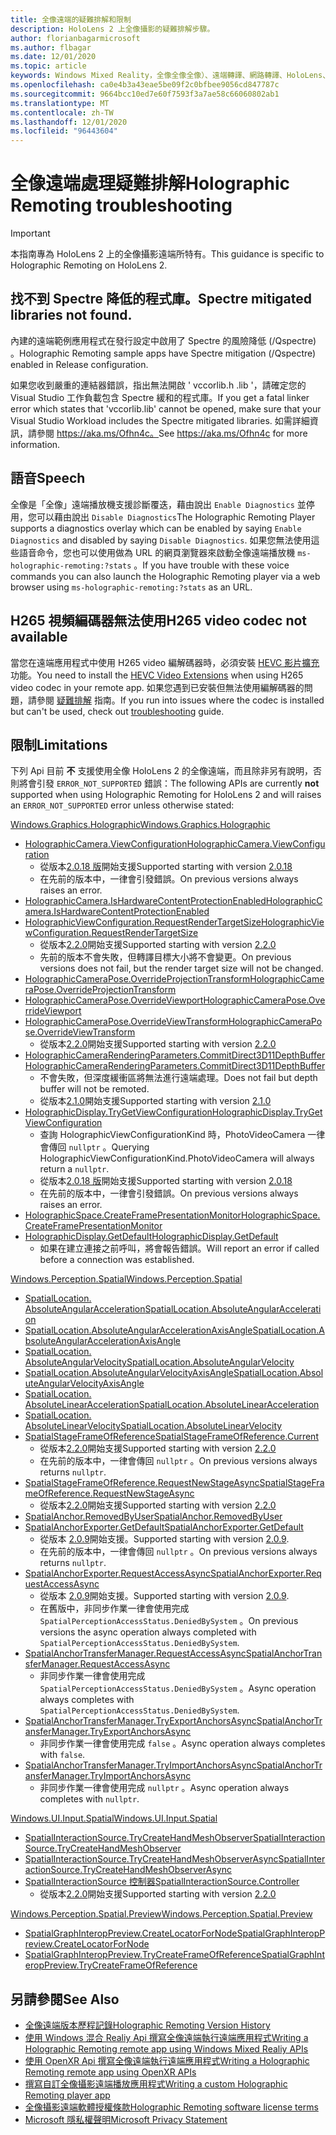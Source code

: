 ```yaml
---
title: 全像遠端的疑難排解和限制
description: HoloLens 2 上全像攝影的疑難排解步驟。
author: florianbagarmicrosoft
ms.author: flbagar
ms.date: 12/01/2020
ms.topic: article
keywords: Windows Mixed Reality，全像全像全像）、遠端轉譯、網路轉譯、HoloLens、遠端全息全像、疑難排解、說明、混合現實耳機、windows Mixed Reality 耳機、虛擬實境耳機
ms.openlocfilehash: ca0e4b3a43eae5be09f2c0bfbee9056cd847787c
ms.sourcegitcommit: 9664bcc10ed7e60f7593f3a7ae58c66060802ab1
ms.translationtype: MT
ms.contentlocale: zh-TW
ms.lasthandoff: 12/01/2020
ms.locfileid: "96443604"
---
```

# <a name="holographic-remoting-troubleshooting"></a><span data-ttu-id="98a36-104">全像遠端處理疑難排解</span><span class="sxs-lookup"><span data-stu-id="98a36-104">Holographic Remoting troubleshooting</span></span>

> [!IMPORTANT]
> <span data-ttu-id="98a36-105">本指南專為 HoloLens 2 上的全像攝影遠端所特有。</span><span class="sxs-lookup"><span data-stu-id="98a36-105">This guidance is specific to Holographic Remoting on HoloLens 2.</span></span>

## <a name="spectre-mitigated-libraries-not-found"></a><span data-ttu-id="98a36-106">找不到 Spectre 降低的程式庫。</span><span class="sxs-lookup"><span data-stu-id="98a36-106">Spectre mitigated libraries not found.</span></span>

<span data-ttu-id="98a36-107">內建的遠端範例應用程式在發行設定中啟用了 Spectre 的風險降低 (/Qspectre) 。</span><span class="sxs-lookup"><span data-stu-id="98a36-107">Holographic Remoting sample apps have Spectre mitigation (/Qspectre) enabled in Release configuration.</span></span>

<span data-ttu-id="98a36-108">如果您收到嚴重的連結器錯誤，指出無法開啟 ' vccorlib.h .lib '，請確定您的 Visual Studio 工作負載包含 Spectre 緩和的程式庫。</span><span class="sxs-lookup"><span data-stu-id="98a36-108">If you get a fatal linker error which states that 'vccorlib.lib' cannot be opened, make sure that your Visual Studio Workload includes the Spectre mitigated libraries.</span></span> <span data-ttu-id="98a36-109">如需詳細資訊，請參閱 https://aka.ms/Ofhn4c。</span><span class="sxs-lookup"><span data-stu-id="98a36-109">See https://aka.ms/Ofhn4c for more information.</span></span>

## <a name="speech"></a><span data-ttu-id="98a36-110">語音</span><span class="sxs-lookup"><span data-stu-id="98a36-110">Speech</span></span>

<span data-ttu-id="98a36-111">全像是「全像」遠端播放機支援診斷覆迭，藉由說出 ```Enable Diagnostics``` 並停用，您可以藉由說出 ```Disable Diagnostics```</span><span class="sxs-lookup"><span data-stu-id="98a36-111">The Holographic Remoting Player supports a diagnostics overlay which can be enabled by saying ```Enable Diagnostics``` and disabled by saying ```Disable Diagnostics```.</span></span> <span data-ttu-id="98a36-112">如果您無法使用這些語音命令，您也可以使用做為 URL 的網頁瀏覽器來啟動全像遠端播放機 ```ms-holographic-remoting:?stats``` 。</span><span class="sxs-lookup"><span data-stu-id="98a36-112">If you have trouble with these voice commands you can also launch the Holographic Remoting player via a web browser using ```ms-holographic-remoting:?stats``` as an URL.</span></span>

## <a name="h265-video-codec-not-available"></a><span data-ttu-id="98a36-113">H265 視頻編碼器無法使用</span><span class="sxs-lookup"><span data-stu-id="98a36-113">H265 video codec not available</span></span>

<span data-ttu-id="98a36-114">當您在遠端應用程式中使用 H265 video 編解碼器時，必須安裝 [HEVC 影片擴充](https://www.microsoft.com/p/hevc-video-extensions/9nmzlz57r3t7) 功能。</span><span class="sxs-lookup"><span data-stu-id="98a36-114">You need to install the [HEVC Video Extensions](https://www.microsoft.com/p/hevc-video-extensions/9nmzlz57r3t7) when using H265 video codec in your remote app.</span></span> <span data-ttu-id="98a36-115">如果您遇到已安裝但無法使用編解碼器的問題，請參閱 [疑難排解](https://docs.microsoft.com/azure/remote-rendering/resources/troubleshoot#h265-codec-not-available) 指南。</span><span class="sxs-lookup"><span data-stu-id="98a36-115">If you run into issues where the codec is installed but can't be used, check out [troubleshooting](https://docs.microsoft.com/azure/remote-rendering/resources/troubleshoot#h265-codec-not-available) guide.</span></span>

## <a name="limitations"></a><span data-ttu-id="98a36-116">限制</span><span class="sxs-lookup"><span data-stu-id="98a36-116">Limitations</span></span>

<span data-ttu-id="98a36-117">下列 Api 目前 **不** 支援使用全像 HoloLens 2 的全像遠端，而且除非另有說明，否則將會引發 ```ERROR_NOT_SUPPORTED``` 錯誤：</span><span class="sxs-lookup"><span data-stu-id="98a36-117">The following APIs are currently **not** supported when using Holographic Remoting for HoloLens 2 and will raises an ```ERROR_NOT_SUPPORTED``` error unless otherwise stated:</span></span>

[<span data-ttu-id="98a36-118">Windows.Graphics.Holographic</span><span class="sxs-lookup"><span data-stu-id="98a36-118">Windows.Graphics.Holographic</span></span>](https://docs.microsoft.com/uwp/api/windows.graphics.holographic)

* [<span data-ttu-id="98a36-119">HolographicCamera.ViewConfiguration</span><span class="sxs-lookup"><span data-stu-id="98a36-119">HolographicCamera.ViewConfiguration</span></span>](https://docs.microsoft.com/uwp/api/windows.graphics.holographic.holographiccamera.viewconfiguration)
  - <span data-ttu-id="98a36-120">從版本[2.0.18 版](holographic-remoting-version-history.md#v2.0.18)開始支援</span><span class="sxs-lookup"><span data-stu-id="98a36-120">Supported starting with version [2.0.18](holographic-remoting-version-history.md#v2.0.18)</span></span>
  - <span data-ttu-id="98a36-121">在先前的版本中，一律會引發錯誤。</span><span class="sxs-lookup"><span data-stu-id="98a36-121">On previous versions always raises an error.</span></span>
* [<span data-ttu-id="98a36-122">HolographicCamera.IsHardwareContentProtectionEnabled</span><span class="sxs-lookup"><span data-stu-id="98a36-122">HolographicCamera.IsHardwareContentProtectionEnabled</span></span>](https://docs.microsoft.com/uwp/api/windows.graphics.holographic.holographiccamera.ishardwarecontentprotectionenabled#Windows_Graphics_Holographic_HolographicCamera_IsHardwareContentProtectionEnabled)
* [<span data-ttu-id="98a36-123">HolographicViewConfiguration.RequestRenderTargetSize</span><span class="sxs-lookup"><span data-stu-id="98a36-123">HolographicViewConfiguration.RequestRenderTargetSize</span></span>](https://docs.microsoft.com/uwp/api/windows.graphics.holographic.holographicviewconfiguration.requestrendertargetsize#Windows_Graphics_Holographic_HolographicViewConfiguration_RequestRenderTargetSize_Windows_Foundation_Size_)
  - <span data-ttu-id="98a36-124">從版本[2.2.0](holographic-remoting-version-history.md#v2.2.0)開始支援</span><span class="sxs-lookup"><span data-stu-id="98a36-124">Supported starting with version [2.2.0](holographic-remoting-version-history.md#v2.2.0)</span></span>
  - <span data-ttu-id="98a36-125">先前的版本不會失敗，但轉譯目標大小將不會變更。</span><span class="sxs-lookup"><span data-stu-id="98a36-125">On previous versions does not fail, but the render target size will not be changed.</span></span>
* [<span data-ttu-id="98a36-126">HolographicCameraPose.OverrideProjectionTransform</span><span class="sxs-lookup"><span data-stu-id="98a36-126">HolographicCameraPose.OverrideProjectionTransform</span></span>](https://docs.microsoft.com/uwp/api/windows.graphics.holographic.holographiccamerapose.overrideprojectiontransform)
* [<span data-ttu-id="98a36-127">HolographicCameraPose.OverrideViewport</span><span class="sxs-lookup"><span data-stu-id="98a36-127">HolographicCameraPose.OverrideViewport</span></span>](https://docs.microsoft.com/uwp/api/windows.graphics.holographic.holographiccamerapose.overrideviewport)
* [<span data-ttu-id="98a36-128">HolographicCameraPose.OverrideViewTransform</span><span class="sxs-lookup"><span data-stu-id="98a36-128">HolographicCameraPose.OverrideViewTransform</span></span>](https://docs.microsoft.com/uwp/api/windows.graphics.holographic.holographiccamerapose.overrideviewtransform)
  - <span data-ttu-id="98a36-129">從版本[2.2.0](holographic-remoting-version-history.md#v2.2.0)開始支援</span><span class="sxs-lookup"><span data-stu-id="98a36-129">Supported starting with version [2.2.0](holographic-remoting-version-history.md#v2.2.0)</span></span>
* [<span data-ttu-id="98a36-130">HolographicCameraRenderingParameters.CommitDirect3D11DepthBuffer</span><span class="sxs-lookup"><span data-stu-id="98a36-130">HolographicCameraRenderingParameters.CommitDirect3D11DepthBuffer</span></span>](https://docs.microsoft.com/uwp/api/windows.graphics.holographic.holographiccamerarenderingparameters.commitdirect3d11depthbuffer#Windows_Graphics_Holographic_HolographicCameraRenderingParameters_CommitDirect3D11DepthBuffer_Windows_Graphics_DirectX_Direct3D11_IDirect3DSurface_)
  - <span data-ttu-id="98a36-131">不會失敗，但深度緩衝區將無法進行遠端處理。</span><span class="sxs-lookup"><span data-stu-id="98a36-131">Does not fail but depth buffer will not be remoted.</span></span>
  - <span data-ttu-id="98a36-132">從版本[2.1.0](holographic-remoting-version-history.md#v2.1.0)開始支援</span><span class="sxs-lookup"><span data-stu-id="98a36-132">Supported starting with version [2.1.0](holographic-remoting-version-history.md#v2.1.0)</span></span>
* [<span data-ttu-id="98a36-133">HolographicDisplay.TryGetViewConfiguration</span><span class="sxs-lookup"><span data-stu-id="98a36-133">HolographicDisplay.TryGetViewConfiguration</span></span>](https://docs.microsoft.com/uwp/api/windows.graphics.holographic.holographicdisplay.trygetviewconfiguration)
  - <span data-ttu-id="98a36-134">查詢 HolographicViewConfigurationKind 時，PhotoVideoCamera 一律會傳回 ```nullptr``` 。</span><span class="sxs-lookup"><span data-stu-id="98a36-134">Querying HolographicViewConfigurationKind.PhotoVideoCamera will always return a ```nullptr```.</span></span>
  - <span data-ttu-id="98a36-135">從版本[2.0.18 版](holographic-remoting-version-history.md#v2.0.18)開始支援</span><span class="sxs-lookup"><span data-stu-id="98a36-135">Supported starting with version [2.0.18](holographic-remoting-version-history.md#v2.0.18)</span></span>
  - <span data-ttu-id="98a36-136">在先前的版本中，一律會引發錯誤。</span><span class="sxs-lookup"><span data-stu-id="98a36-136">On previous versions always raises an error.</span></span>
* [<span data-ttu-id="98a36-137">HolographicSpace.CreateFramePresentationMonitor</span><span class="sxs-lookup"><span data-stu-id="98a36-137">HolographicSpace.CreateFramePresentationMonitor</span></span>](https://docs.microsoft.com/uwp/api/windows.graphics.holographic.holographicspace.createframepresentationmonitor)
* [<span data-ttu-id="98a36-138">HolographicDisplay.GetDefault</span><span class="sxs-lookup"><span data-stu-id="98a36-138">HolographicDisplay.GetDefault</span></span>](https://docs.microsoft.com/uwp/api/windows.graphics.holographic.holographicdisplay.getdefault#Windows_Graphics_Holographic_HolographicDisplay_GetDefault)
  - <span data-ttu-id="98a36-139">如果在建立連接之前呼叫，將會報告錯誤。</span><span class="sxs-lookup"><span data-stu-id="98a36-139">Will report an error if called before a connection was established.</span></span>


[<span data-ttu-id="98a36-140">Windows.Perception.Spatial</span><span class="sxs-lookup"><span data-stu-id="98a36-140">Windows.Perception.Spatial</span></span>](https://docs.microsoft.com/uwp/api/windows.perception.spatial)

* [<span data-ttu-id="98a36-141">SpatialLocation. AbsoluteAngularAcceleration</span><span class="sxs-lookup"><span data-stu-id="98a36-141">SpatialLocation.AbsoluteAngularAcceleration</span></span>](https://docs.microsoft.com/uwp/api/windows.perception.spatial.spatiallocation.absoluteangularacceleration)
* [<span data-ttu-id="98a36-142">SpatialLocation.AbsoluteAngularAccelerationAxisAngle</span><span class="sxs-lookup"><span data-stu-id="98a36-142">SpatialLocation.AbsoluteAngularAccelerationAxisAngle</span></span>](https://docs.microsoft.com/uwp/api/windows.perception.spatial.spatiallocation.absoluteangularaccelerationaxisangle)
* [<span data-ttu-id="98a36-143">SpatialLocation. AbsoluteAngularVelocity</span><span class="sxs-lookup"><span data-stu-id="98a36-143">SpatialLocation.AbsoluteAngularVelocity</span></span>](https://docs.microsoft.com/uwp/api/windows.perception.spatial.spatiallocation.absoluteangularvelocity)
* [<span data-ttu-id="98a36-144">SpatialLocation.AbsoluteAngularVelocityAxisAngle</span><span class="sxs-lookup"><span data-stu-id="98a36-144">SpatialLocation.AbsoluteAngularVelocityAxisAngle</span></span>](https://docs.microsoft.com/uwp/api/windows.perception.spatial.spatiallocation.absoluteangularvelocityaxisangle)
* [<span data-ttu-id="98a36-145">SpatialLocation. AbsoluteLinearAcceleration</span><span class="sxs-lookup"><span data-stu-id="98a36-145">SpatialLocation.AbsoluteLinearAcceleration</span></span>](https://docs.microsoft.com/uwp/api/windows.perception.spatial.spatiallocation.absolutelinearacceleration)
* [<span data-ttu-id="98a36-146">SpatialLocation. AbsoluteLinearVelocity</span><span class="sxs-lookup"><span data-stu-id="98a36-146">SpatialLocation.AbsoluteLinearVelocity</span></span>](https://docs.microsoft.com/uwp/api/windows.perception.spatial.spatiallocation.absolutelinearvelocity)
* [<span data-ttu-id="98a36-147">SpatialStageFrameOfReference</span><span class="sxs-lookup"><span data-stu-id="98a36-147">SpatialStageFrameOfReference.Current</span></span>](https://docs.microsoft.com/uwp/api/windows.perception.spatial.spatialstageframeofreference.current)
  - <span data-ttu-id="98a36-148">從版本[2.2.0](holographic-remoting-version-history.md#v2.2.0)開始支援</span><span class="sxs-lookup"><span data-stu-id="98a36-148">Supported starting with version [2.2.0](holographic-remoting-version-history.md#v2.2.0)</span></span>
  - <span data-ttu-id="98a36-149">在先前的版本中，一律會傳回 ```nullptr``` 。</span><span class="sxs-lookup"><span data-stu-id="98a36-149">On previous versions always returns ```nullptr```.</span></span>
* [<span data-ttu-id="98a36-150">SpatialStageFrameOfReference.RequestNewStageAsync</span><span class="sxs-lookup"><span data-stu-id="98a36-150">SpatialStageFrameOfReference.RequestNewStageAsync</span></span>](https://docs.microsoft.com/uwp/api/windows.perception.spatial.spatialstageframeofreference.requestnewstageasync)
  - <span data-ttu-id="98a36-151">從版本[2.2.0](holographic-remoting-version-history.md#v2.2.0)開始支援</span><span class="sxs-lookup"><span data-stu-id="98a36-151">Supported starting with version [2.2.0](holographic-remoting-version-history.md#v2.2.0)</span></span>
* [<span data-ttu-id="98a36-152">SpatialAnchor.RemovedByUser</span><span class="sxs-lookup"><span data-stu-id="98a36-152">SpatialAnchor.RemovedByUser</span></span>](https://docs.microsoft.com/uwp/api/windows.perception.spatial.spatialanchor.removedbyuser)
* [<span data-ttu-id="98a36-153">SpatialAnchorExporter.GetDefault</span><span class="sxs-lookup"><span data-stu-id="98a36-153">SpatialAnchorExporter.GetDefault</span></span>](https://docs.microsoft.com/uwp/api/windows.perception.spatial.spatialanchorexporter.getdefault
)
  - <span data-ttu-id="98a36-154">從版本 [2.0.9](holographic-remoting-version-history.md#v2.0.9)開始支援。</span><span class="sxs-lookup"><span data-stu-id="98a36-154">Supported starting with version [2.0.9](holographic-remoting-version-history.md#v2.0.9).</span></span> 
  - <span data-ttu-id="98a36-155">在先前的版本中，一律會傳回 ```nullptr``` 。</span><span class="sxs-lookup"><span data-stu-id="98a36-155">On previous versions always returns ```nullptr```.</span></span> 
* [<span data-ttu-id="98a36-156">SpatialAnchorExporter.RequestAccessAsync</span><span class="sxs-lookup"><span data-stu-id="98a36-156">SpatialAnchorExporter.RequestAccessAsync</span></span>](https://docs.microsoft.com/uwp/api/windows.perception.spatial.spatialanchorexporter.requestaccessasync
)
  - <span data-ttu-id="98a36-157">從版本 [2.0.9](holographic-remoting-version-history.md#v2.0.9)開始支援。</span><span class="sxs-lookup"><span data-stu-id="98a36-157">Supported starting with version [2.0.9](holographic-remoting-version-history.md#v2.0.9).</span></span> 
  - <span data-ttu-id="98a36-158">在舊版中，非同步作業一律會使用完成 ```SpatialPerceptionAccessStatus.DeniedBySystem``` 。</span><span class="sxs-lookup"><span data-stu-id="98a36-158">On previous versions the async operation always completed with ```SpatialPerceptionAccessStatus.DeniedBySystem```.</span></span>
* [<span data-ttu-id="98a36-159">SpatialAnchorTransferManager.RequestAccessAsync</span><span class="sxs-lookup"><span data-stu-id="98a36-159">SpatialAnchorTransferManager.RequestAccessAsync</span></span>](https://docs.microsoft.com/uwp/api/windows.perception.spatial.spatialanchortransfermanager.requestaccessasync#Windows_Perception_Spatial_SpatialAnchorTransferManager_RequestAccessAsync)
  - <span data-ttu-id="98a36-160">非同步作業一律會使用完成 ```SpatialPerceptionAccessStatus.DeniedBySystem``` 。</span><span class="sxs-lookup"><span data-stu-id="98a36-160">Async operation always completes with ```SpatialPerceptionAccessStatus.DeniedBySystem```.</span></span>
* [<span data-ttu-id="98a36-161">SpatialAnchorTransferManager.TryExportAnchorsAsync</span><span class="sxs-lookup"><span data-stu-id="98a36-161">SpatialAnchorTransferManager.TryExportAnchorsAsync</span></span>](https://docs.microsoft.com/uwp/api/windows.perception.spatial.spatialanchortransfermanager.tryexportanchorsasync#Windows_Perception_Spatial_SpatialAnchorTransferManager_TryExportAnchorsAsync_Windows_Foundation_Collections_IIterable_Windows_Foundation_Collections_IKeyValuePair_System_String_Windows_Perception_Spatial_SpatialAnchor___Windows_Storage_Streams_IOutputStream_)
  - <span data-ttu-id="98a36-162">非同步作業一律會使用完成 ```false``` 。</span><span class="sxs-lookup"><span data-stu-id="98a36-162">Async operation always completes with ```false```.</span></span>
* [<span data-ttu-id="98a36-163">SpatialAnchorTransferManager.TryImportAnchorsAsync</span><span class="sxs-lookup"><span data-stu-id="98a36-163">SpatialAnchorTransferManager.TryImportAnchorsAsync</span></span>](https://docs.microsoft.com/uwp/api/windows.perception.spatial.spatialanchortransfermanager.tryimportanchorsasync
)
  - <span data-ttu-id="98a36-164">非同步作業一律會使用完成 ```nullptr``` 。</span><span class="sxs-lookup"><span data-stu-id="98a36-164">Async operation always completes with ```nullptr```.</span></span>

[<span data-ttu-id="98a36-165">Windows.UI.Input.Spatial</span><span class="sxs-lookup"><span data-stu-id="98a36-165">Windows.UI.Input.Spatial</span></span>](https://docs.microsoft.com/uwp/api/windows.ui.input.spatial)

* [<span data-ttu-id="98a36-166">SpatialInteractionSource.TryCreateHandMeshObserver</span><span class="sxs-lookup"><span data-stu-id="98a36-166">SpatialInteractionSource.TryCreateHandMeshObserver</span></span>](https://docs.microsoft.com/uwp/api/windows.ui.input.spatial.spatialinteractionsource.trycreatehandmeshobserver#Windows_UI_Input_Spatial_SpatialInteractionSource_TryCreateHandMeshObserver)
* [<span data-ttu-id="98a36-167">SpatialInteractionSource.TryCreateHandMeshObserverAsync</span><span class="sxs-lookup"><span data-stu-id="98a36-167">SpatialInteractionSource.TryCreateHandMeshObserverAsync</span></span>](https://docs.microsoft.com/uwp/api/windows.ui.input.spatial.spatialinteractionsource.trycreatehandmeshobserverasync)
* [<span data-ttu-id="98a36-168">SpatialInteractionSource 控制器</span><span class="sxs-lookup"><span data-stu-id="98a36-168">SpatialInteractionSource.Controller</span></span>](https://docs.microsoft.com/uwp/api/windows.ui.input.spatial.spatialinteractionsource.controller#Windows_UI_Input_Spatial_SpatialInteractionSource_Controller)
  - <span data-ttu-id="98a36-169">從版本[2.2.0](holographic-remoting-version-history.md#v2.2.0)開始支援</span><span class="sxs-lookup"><span data-stu-id="98a36-169">Supported starting with version [2.2.0](holographic-remoting-version-history.md#v2.2.0)</span></span>

[<span data-ttu-id="98a36-170">Windows.Perception.Spatial.Preview</span><span class="sxs-lookup"><span data-stu-id="98a36-170">Windows.Perception.Spatial.Preview</span></span>](https://docs.microsoft.com/uwp/api/windows.perception.spatial.preview)

* [<span data-ttu-id="98a36-171">SpatialGraphInteropPreview.CreateLocatorForNode</span><span class="sxs-lookup"><span data-stu-id="98a36-171">SpatialGraphInteropPreview.CreateLocatorForNode</span></span>](https://docs.microsoft.com/uwp/api/windows.perception.spatial.preview.spatialgraphinteroppreview.createlocatorfornode)
* [<span data-ttu-id="98a36-172">SpatialGraphInteropPreview.TryCreateFrameOfReference</span><span class="sxs-lookup"><span data-stu-id="98a36-172">SpatialGraphInteropPreview.TryCreateFrameOfReference</span></span>](https://docs.microsoft.com/uwp/api/windows.perception.spatial.preview.spatialgraphinteroppreview.trycreateframeofreference)

## <a name="see-also"></a><span data-ttu-id="98a36-173">另請參閱</span><span class="sxs-lookup"><span data-stu-id="98a36-173">See Also</span></span>
* [<span data-ttu-id="98a36-174">全像遠端版本歷程記錄</span><span class="sxs-lookup"><span data-stu-id="98a36-174">Holographic Remoting Version History</span></span>](holographic-remoting-version-history.md)
* [<span data-ttu-id="98a36-175">使用 Windows 混合 Realiy Api 撰寫全像遠端執行遠端應用程式</span><span class="sxs-lookup"><span data-stu-id="98a36-175">Writing a Holographic Remoting remote app using Windows Mixed Realiy APIs</span></span>](holographic-remoting-create-remote-wmr.md)
* [<span data-ttu-id="98a36-176">使用 OpenXR Api 撰寫全像遠端執行遠端應用程式</span><span class="sxs-lookup"><span data-stu-id="98a36-176">Writing a Holographic Remoting remote app using OpenXR APIs</span></span>](holographic-remoting-create-remote-openxr.md)
* [<span data-ttu-id="98a36-177">撰寫自訂全像攝影遠端播放應用程式</span><span class="sxs-lookup"><span data-stu-id="98a36-177">Writing a custom Holographic Remoting player app</span></span>](holographic-remoting-create-player.md)
* [<span data-ttu-id="98a36-178">全像攝影遠端軟體授權條款</span><span class="sxs-lookup"><span data-stu-id="98a36-178">Holographic Remoting software license terms</span></span>](https://docs.microsoft.com/legal/mixed-reality/microsoft-holographic-remoting-software-license-terms)
* [<span data-ttu-id="98a36-179">Microsoft 隱私權聲明</span><span class="sxs-lookup"><span data-stu-id="98a36-179">Microsoft Privacy Statement</span></span>](https://go.microsoft.com/fwlink/?LinkId=521839)
